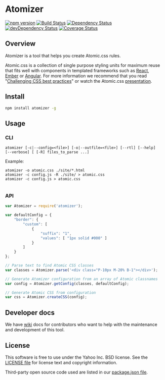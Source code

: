 # Atomizer

[![npm version](https://badge.fury.io/js/atomizer.svg)](http://badge.fury.io/js/atomizer)
[![Build Status](https://travis-ci.org/yahoo/atomizer.svg?branch=master)](https://travis-ci.org/yahoo/atomizer)
[![Dependency Status](https://david-dm.org/yahoo/atomizer.svg)](https://david-dm.org/yahoo/atomizer)
[![devDependency Status](https://david-dm.org/yahoo/atomizer/dev-status.svg)](https://david-dm.org/yahoo/atomizer#info=devDependencies)
[![Coverage Status](https://coveralls.io/repos/yahoo/atomizer/badge.svg)](https://coveralls.io/r/yahoo/atomizer)


## Overview

Atomizer is a tool that helps you create Atomic.css rules.

Atomic.css is a collection of single purpose styling units for maximum reuse that fits well with components in templated frameworks such as [React](https://github.com/facebook/react), [Ember](https://github.com/emberjs/ember.js/) or [Angular](https://github.com/angular/angular.js). For more information we recommend that you read "[Challenging CSS best practices](http://www.smashingmagazine.com/2013/10/21/challenging-css-best-practices-atomic-approach/)" or watch the Atomic.css [presentation](https://www.youtube.com/watch?v=ojj_-6Xiud4).

## Install

```bash
npm install atomizer -g
```

## Usage

### CLI

```
atomizer [-c|--config=<file>] [-o|--outfile=<file>] [--rtl] [--help] [--verbose] [ [-R] files_to_parse ...]
```

Example:

```
atomizer -o atomic.css ./site/*.html
atomizer -c config.js -R ./site/ > atomic.css
atomizer -c config.js > atomic.css


```

### API

```javascript
var Atomizer = require('atomizer');

var defaultConfig = {
    "border": {
        "custom": [
            {
                "suffix": "1",
                "values": [ "1px solid #000" ]
            }
        ]
    }
};

// Parse text to find Atomic CSS classes
var classes = Atomizer.parse('<div class="P-10px M-20% B-1"></div>');

// Generate Atomizer configuration from an array of Atomic classnames
var config = Atomizer.getConfig(classes, defaultConfig);

// Generate Atomic CSS from configuration
var css = Atomizer.createCSS(config);

```

## Developer docs

We have [wiki](https://github.com/yahoo/atomizer/wiki) docs for contributors who want to help with the maintenance and development of this tool.

## License

This software is free to use under the Yahoo Inc. BSD license.
See the [LICENSE file][] for license text and copyright information.

[LICENSE file]: https://github.com/yahoo/atomizer/blob/master/LICENSE.md

Third-party open source code used are listed in our [package.json file]( https://github.com/yahoo/atomizer/blob/master/package.json).
